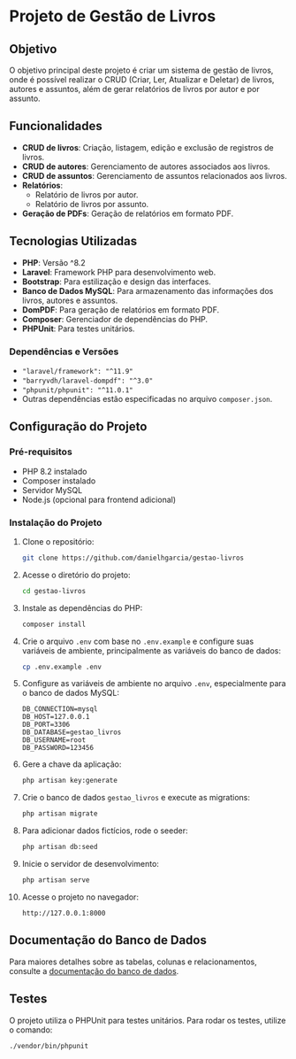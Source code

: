 # Projeto de Gestão de Livros

## Objetivo

O objetivo principal deste projeto é criar um sistema de gestão de livros, onde é possível realizar o CRUD (Criar, Ler, Atualizar e Deletar) de livros, autores e assuntos, além de gerar relatórios de livros por autor e por assunto.

## Funcionalidades

- **CRUD de livros**: Criação, listagem, edição e exclusão de registros de livros.
- **CRUD de autores**: Gerenciamento de autores associados aos livros.
- **CRUD de assuntos**: Gerenciamento de assuntos relacionados aos livros.
- **Relatórios**:
  - Relatório de livros por autor.
  - Relatório de livros por assunto.
- **Geração de PDFs**: Geração de relatórios em formato PDF.

## Tecnologias Utilizadas

- **PHP**: Versão ^8.2
- **Laravel**: Framework PHP para desenvolvimento web.
- **Bootstrap**: Para estilização e design das interfaces.
- **Banco de Dados MySQL**: Para armazenamento das informações dos livros, autores e assuntos.
- **DomPDF**: Para geração de relatórios em formato PDF.
- **Composer**: Gerenciador de dependências do PHP.
- **PHPUnit**: Para testes unitários.

### Dependências e Versões

- `"laravel/framework": "^11.9"`
- `"barryvdh/laravel-dompdf": "^3.0"`
- `"phpunit/phpunit": "^11.0.1"`
- Outras dependências estão especificadas no arquivo `composer.json`.

## Configuração do Projeto

### Pré-requisitos

- PHP 8.2 instalado
- Composer instalado
- Servidor MySQL
- Node.js (opcional para frontend adicional)

### Instalação do Projeto

1. Clone o repositório:

    ```bash
    git clone https://github.com/danielhgarcia/gestao-livros
    ```

2. Acesse o diretório do projeto:

    ```bash
    cd gestao-livros
    ```

3. Instale as dependências do PHP:

    ```bash
    composer install
    ```

4. Crie o arquivo `.env` com base no `.env.example` e configure suas variáveis de ambiente, principalmente as variáveis do banco de dados:

    ```bash
    cp .env.example .env
    ```

5. Configure as variáveis de ambiente no arquivo `.env`, especialmente para o banco de dados MySQL:

    ```env
    DB_CONNECTION=mysql
    DB_HOST=127.0.0.1
    DB_PORT=3306
    DB_DATABASE=gestao_livros
    DB_USERNAME=root
    DB_PASSWORD=123456
    ```

6. Gere a chave da aplicação:

    ```bash
    php artisan key:generate
    ```

7. Crie o banco de dados `gestao_livros` e execute as migrations:

    ```bash
    php artisan migrate
    ```

8. Para adicionar dados fictícios, rode o seeder:

    ```bash
    php artisan db:seed
    ```

9. Inicie o servidor de desenvolvimento:

    ```bash
    php artisan serve
    ```

10. Acesse o projeto no navegador:

    ```
    http://127.0.0.1:8000
    ```
## Documentação do Banco de Dados

Para maiores detalhes sobre as tabelas, colunas e relacionamentos, consulte a [documentação do banco de dados](DATABASE.md).

## Testes

O projeto utiliza o PHPUnit para testes unitários. Para rodar os testes, utilize o comando:

```bash
./vendor/bin/phpunit
